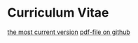 # Curriculum Vitae
[the most current version](https://docs.google.com/document/d/1TY_3OED2zQlj_JEAK_2bBu_ZR55h4Y5QDDOYBSFGv88/edit?usp=sharing)
[pdf-file on github](https://github.com/Magorx/CV/blob/main/CV.pdf)
